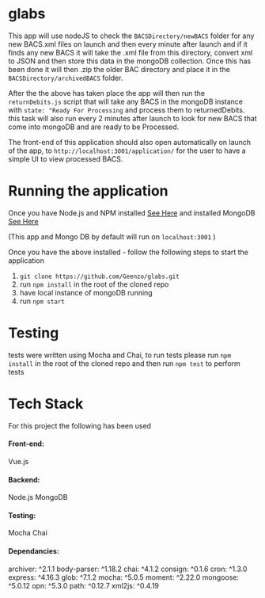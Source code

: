 # glabs
This app will use nodeJS to check the `BACSDirectory/newBACS` folder for any new BACS.xml files on launch and then every minute after launch and if it finds any new BACS it will
take the .xml file from this directory, convert xml to JSON and then store this data in the mongoDB collection. Once this has been done it will then .zip the older BAC directory
and place it in the `BACSDirectory/archivedBACS` folder.

After the the above has taken place the app will then run the `returnDebits.js` script that will take any BACS in the mongoDB instance with `state: "Ready For Processing` and process them to returnedDebits. this task will also run every 2 minutes after launch to look for new BACS that come into mongoDB and are ready to be Processed.

The front-end of this application should also open automatically on launch of the app, to `http://localhost:3001/application/` for the user to have a simple UI to view processed BACS.

# Running the application
Once you have Node.js and NPM installed [See Here](https://docs.npmjs.com/getting-started/installing-node)
and installed MongoDB [See Here](https://docs.mongodb.com/manual/installation/)

(This app and Mongo DB by default will run on `localhost:3001` )

Once you have the above installed - follow the following steps to start the application

1. `git clone https://github.com/Geenzo/glabs.git`
2. run `npm install` in the root of the cloned repo
3. have local instance of mongoDB running
4. run `npm start`

# Testing

 tests were written using Mocha and Chai, to run tests please run `npm install` 
 in the root of the cloned repo and then run `npm test` to perform tests

 # Tech Stack

 For this project the following has been used

 <h4>Front-end:</h4>
 Vue.js

 <h4>Backend:</h4>
 Node.js
 MongoDB

<h4>Testing:</h4>
Mocha
Chai

<h4>Dependancies:</h4>
archiver: ^2.1.1
body-parser: ^1.18.2
chai: ^4.1.2
consign: ^0.1.6
cron: ^1.3.0
express: ^4.16.3
glob: ^7.1.2
mocha: ^5.0.5
moment: ^2.22.0
mongoose: ^5.0.12
opn: ^5.3.0
path: ^0.12.7
xml2js: ^0.4.19